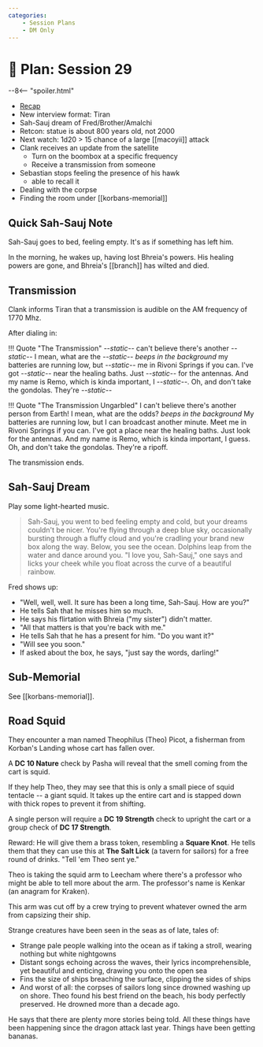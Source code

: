 ```yaml
---
categories:
    - Session Plans
    - DM Only
---
```


# 🔐 Plan: Session 29

--8<-- "spoiler.html"

- [Recap](../sessions/session-28.md)
- New interview format: Tiran
- Sah-Sauj dream of Fred/Brother/Amalchi
- Retcon: statue is about 800 years old, not 2000
- Next watch: 1d20 > 15 chance of a large [[macoyii]] attack
- Clank receives an update from the satellite
  - Turn on the boombox at a specific frequency
  - Receive a transmission from someone
- Sebastian stops feeling the presence of his hawk
  - able to recall it
- Dealing with the corpse
- Finding the room under [[korbans-memorial]]

## Quick Sah-Sauj Note

Sah-Sauj goes to bed, feeling empty. It's as if something has left him.

In the morning, he wakes up, having lost Bhreia's powers. His healing powers are gone, and Bhreia's [[branch]] has wilted and died.

## Transmission

Clank informs Tiran that a transmission is audible on the AM frequency of 1770 Mhz.

After dialing in:

!!! Quote "The Transmission"
    *--static--* can't believe there's another *--static--* I mean, what are the *--static--* *beeps in the background* my batteries are running low, but *--static--* me in Rivoni Springs if you can. I've got *--static--* near the healing baths. Just *--static--* for the antennas. And my name is Remo, which is kinda important, I *--static--*. Oh, and don't take the gondolas. They're *--static--*

!!! Quote "The Transmission Ungarbled"
    I can't believe there's another person from Earth! I mean, what are the odds? *beeps in the background* My batteries are running low, but I can broadcast another minute. Meet me in Rivoni Springs if you can. I've got a place near the healing baths. Just look for the antennas. And my name is Remo, which is kinda important, I guess. Oh, and don't take the gondolas. They're a ripoff.

The transmission ends.

## Sah-Sauj Dream

Play some light-hearted music.

> Sah-Sauj, you went to bed feeling empty and cold, but your dreams couldn't be nicer. You're flying through a deep blue sky, occasionally bursting through a fluffy cloud and you're cradling your brand new box along the way. Below, you see the ocean. Dolphins leap from the water and dance around you. "I love you, Sah-Sauj," one says and licks your cheek while you float across the curve of a beautiful rainbow.

Fred shows up:

- "Well, well, well. It sure has been a long time, Sah-Sauj. How are you?"
- He tells Sah that he misses him so much.
- He says his flirtation with Bhreia ("my sister") didn't matter.
- "All that matters is that you're back with me."
- He tells Sah that he has a present for him. "Do you want it?"
- "Will see you soon."
- If asked about the box, he says, "just say the words, darling!"

## Sub-Memorial

See [[korbans-memorial]].

## Road Squid

They encounter a man named Theophilus (Theo) Picot, a fisherman from Korban's Landing whose cart has fallen over.

A **DC 10 Nature** check by Pasha will reveal that the smell coming from the cart is squid.

If they help Theo, they may see that this is only a small piece of squid tentacle -- a giant squid. It takes up the entire cart and is stapped down with thick ropes to prevent it from shifting.

A single person will require a **DC 19 Strength** check to upright the cart or a group check of **DC 17 Strength**.

Reward: He will give them a brass token, resembling a **Square Knot**. He tells them that they can use this at **The Salt Lick** (a tavern for sailors) for a free round of drinks. "Tell 'em Theo sent ye."

Theo is taking the squid arm to Leecham where there's a professor who might be able to tell more about the arm. The professor's name is Kenkar (an anagram for Kraken).

This arm was cut off by a crew trying to prevent whatever owned the arm from capsizing their ship.

Strange creatures have been seen in the seas as of late, tales of:

- Strange pale people walking into the ocean as if taking a stroll, wearing nothing but white nightgowns
- Distant songs echoing across the waves, their lyrics incomprehensible, yet beautiful and enticing, drawing you onto the open sea
- Fins the size of ships breaching the surface, clipping the sides of ships
- And worst of all: the corpses of sailors long since drowned washing up on shore. Theo found his best friend on the beach, his body perfectly preserved. He drowned more than a decade ago.

He says that there are plenty more stories being told. All these things have been happening since the dragon attack last year. Things have been getting bananas.
